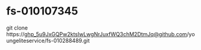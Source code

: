 # fs-010107345

git clone https://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@github.com/youngeliteservice/fs-010288489.git
